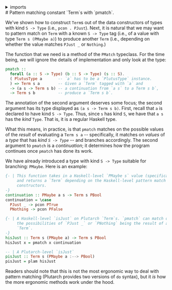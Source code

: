 <details>
<summary> imports </summary>
<p>

```haskell
module Plutarch.Docs.PatternMatching (pisJust) where 
import Plutarch.Prelude
```

</p>
</details>
# Pattern matching constant `Term`s with `pmatch`.

We've shown how to construct `Term`s out of the data constructors of types with kind `S -> Type` (i.e., `pcon . PJust`). Next, it is natural that we may want to pattern match on `Term` with a known `S -> Type` tag (i.e., of a value with type `Term s (PMaybe a)`) to produce another `Term` (i.e., depending on whether the value matches `PJust _` or `Nothing`.)

The function that we need is a method of the `PMatch` typeclass. For the time being, we will ignore the details of implementation and only look at the type:

```hs
pmatch :: 
  forall (a :: S -> Type) (b :: S -> Type) (s :: S).
  ( PlutusType a       -- `a` has to be a `PlutusType` instance. 
  ) => Term s a        -- Given a `Term` tagged with `a` and
  -> (a s -> Term s b) -- a continuation from `a s` to a Term s b`, 
  -> Term s b          -- produce a `Term s b`.
```

The annotation of the second argument deserves some focus; the second argument has its type displayed as `(a s -> Term s b)`. First, recall that `a` is declared to have kind `S -> Type`. Thus, since `s` has kind `S`, we have that `a s` has the _kind_ `Type`. That is, it is a regular Haskell type.

What this means, in practice, is that `pmatch` matches on the possible values of the _result_ of evaluating a `Term s a` -- specifically, it matches on _values_ of a _type_ that has _kind `S -> Type`_ -- and branches accordingly. The second argument to `pmatch` is a _continuation_; it determines how the program continues once `pmatch` has done its work.

We have already introduced a type with kind `S -> Type` suitable for branching: `PMaybe`. Here is an example:

```haskell
{- | This function takes in a Haskell-level `PMaybe s` value (specifically, _not_ a `Term`)
     and returns a `Term` depending on the Haskell-level pattern match on `PMaybe`s data
     constructors.
-}
continuation :: PMaybe a s -> Term s PBool
continuation = \case
  PJust _ -> pcon PTrue
  PNothing -> pcon PFalse

{- | A Haskell-level `isJust` on Plutarch `Term`s. `pmatch` can match on
     the possibilities of `PJust _` or `PNothing` being the result of an evaluated
     `Term`.
-}
hisJust :: Term s (PMaybe a) -> Term s PBool
hisJust x = pmatch x continuation

-- | A Plutarch-level `isJust`
pisJust :: Term s (PMaybe a :--> PBool)
pisJust = plam hisJust
```

Readers should note that this is not the most ergonomic way to deal with pattern matching (Plutarch provides two versions of `do` syntax), but it _is_ how the more ergonomic methods work under the hood.

